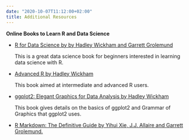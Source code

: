 ```yaml
---
date: "2020-10-07T11:12:00+02:00"
title: Additional Resources
---
```

**Online Books to Learn R and Data Science**

- [R for Data Science by by Hadley Wickham and Garrett Grolemund](https://r4ds.had.co.nz/)

   This is a great data science book for beginners interested in learning data science with R. 

- [Advanced R  by Hadley Wickham](https://adv-r.hadley.nz/)

  This book aimed at intermediate and advanced R users.

- [ggplot2: Elegant Graphics for Data Analysis  by Hadley Wickham](https://ggplot2-book.org/)

  This book gives  details on the basics of ggplot2 and Grammar of Graphics that ggplot2 uses.
  
- [R Markdown: The Definitive Guide by Yihui Xie, J.J. Allaire and Garrett Grolemund.](https://bookdown.org/yihui/rmarkdown/)